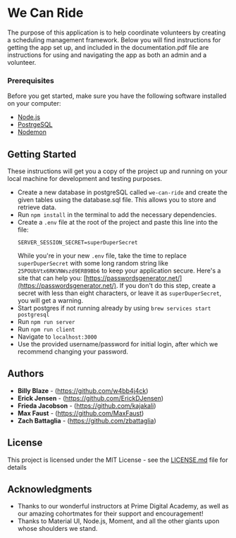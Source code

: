 # We Can Ride 

The purpose of this application is to help coordinate volunteers by creating a scheduling management framework.  Below you will find instructions for getting the app set up, and included in the documentation.pdf file are instructions for using and navigating the app as both an admin and a volunteer.

### Prerequisites

Before you get started, make sure you have the following software installed on your computer:

- [Node.js](https://nodejs.org/en/)
- [PostrgeSQL](https://www.postgresql.org/)
- [Nodemon](https://nodemon.io/)

## Getting Started

These instructions will get you a copy of the project up and running on your local machine for development and testing purposes.

* Create a new database in postgreSQL called `we-can-ride` and create the given tables using the database.sql file.  This allows you to store and retrieve data.
* Run `npm install` in the terminal to add the necessary dependencies.
* Create a `.env` file at the root of the project and paste this line into the file:
    ```
    SERVER_SESSION_SECRET=superDuperSecret
    ```
    While you're in your new `.env` file, take the time to replace `superDuperSecret` with some long random string like `25POUbVtx6RKVNWszd9ERB9Bb6` to keep your application secure. Here's a site that can help you: [https://passwordsgenerator.net/](https://passwordsgenerator.net/). If you don't do this step, create a secret with less than eight characters, or leave it as `superDuperSecret`, you will get a warning.
* Start postgres if not running already by using `brew services start postgresql`
* Run `npm run server`
* Run `npm run client`
* Navigate to `localhost:3000`
* Use the provided username/password for initial login, after which we recommend changing your password.


## Authors

* **Billy Blaze** - (https://github.com/w4bb4j4ck)
* **Erick Jensen** - (https://github.com/ErickDJensen)
* **Frieda Jacobson** - (https://github.com/kajakali)
* **Max Faust** - (https://github.com/MaxFaust)
* **Zach Battaglia** - (https://github.com/zbattaglia)

## License

This project is licensed under the MIT License - see the [LICENSE.md](LICENSE.md) file for details

## Acknowledgments

* Thanks to our wonderful instructors at Prime Digital Academy, as well as our amazing cohortmates for their support and encouragement!
* Thanks to Material UI, Node.js, Moment, and all the other giants upon whose shoulders we stand.


